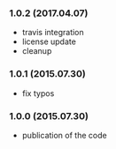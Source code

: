 ### 1.0.2 (2017.04.07)

* travis integration
* license update
* cleanup

### 1.0.1 (2015.07.30)

* fix typos

### 1.0.0 (2015.07.30)

* publication of the code
